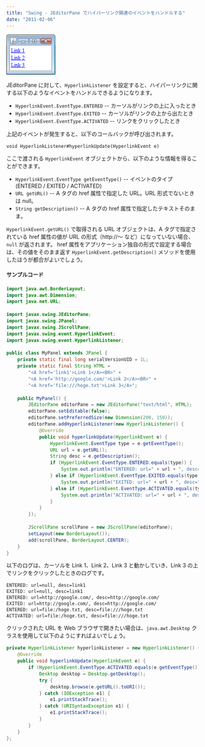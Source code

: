 ```yaml
---
title: "Swing - JEditorPane でハイパーリンク関連のイベントをハンドルする"
date: "2011-02-06"
---
```


![jeditorpane-hyperlink.png](./jeditorpane-hyperlink.png)

JEditorPane に対して、`HyperlinkListener` を設定すると、ハイパーリンクに関する以下のようなイベントをハンドルできるようになります。

- `HyperlinkEvent.EventType.ENTERED` -- カーソルがリンクの上に入ったとき
- `HyperlinkEvent.EventType.EXITED` -- カーソルがリンクの上から出たとき
- `HyperlinkEvent.EventType.ACTIVATED` -- リンクをクリックしたとき

上記のイベントが発生すると、以下のコールバックが呼び出されます。

~~~
void HyperlinkListener#hyperlinkUpdate(HyperlinkEvent e)
~~~

ここで渡される `HyperlinkEvent` オブジェクトから、以下のような情報を得ることができます。

- `HyperlinkEvent.EventType getEventType()` -- イベントのタイプ (ENTERED / EXITED / ACTIVATED)
- `URL getURL()` -- A タグの href 属性で指定した URL。URL 形式でないときは null。
- `String getDescription()` -- A タグの href 属性で指定したテキストそのまま。

`HyperlinkEvent.getURL()` で取得される URL オブジェクトは、A タグで指定されている href 属性の値が URL の形式（http://～ など）になっていない場合、`null` が返されます。
href 属性をアプリケーション独自の形式で設定する場合は、その値をそのまま返す `HyperlinkEvent.getDescription()` メソッドを使用したほうが都合がよいでしょう。

#### サンプルコード

~~~ java
import java.awt.BorderLayout;
import java.awt.Dimension;
import java.net.URL;

import javax.swing.JEditorPane;
import javax.swing.JPanel;
import javax.swing.JScrollPane;
import javax.swing.event.HyperlinkEvent;
import javax.swing.event.HyperlinkListener;

public class MyPanel extends JPanel {
    private static final long serialVersionUID = 1L;
    private static final String HTML =
        "<A href='link1'>Link 1</A><BR>" +
        "<A href='http://google.com/'>Link 2</A><BR>" +
        "<A href='file:///hoge.txt'>Link 3</A>";

    public MyPanel() {
        JEditorPane editorPane = new JEditorPane("text/html", HTML);
        editorPane.setEditable(false);
        editorPane.setPreferredSize(new Dimension(200, 150));
        editorPane.addHyperlinkListener(new HyperlinkListener() {
            @Override
            public void hyperlinkUpdate(HyperlinkEvent e) {
                HyperlinkEvent.EventType type = e.getEventType();
                URL url = e.getURL();
                String desc = e.getDescription();
                if (HyperlinkEvent.EventType.ENTERED.equals(type)) {
                    System.out.println("ENTERED: url=" + url + ", desc=" + desc);
                } else if (HyperlinkEvent.EventType.EXITED.equals(type)) {
                    System.out.println("EXITED: url=" + url + ", desc=" + desc);
                } else if (HyperlinkEvent.EventType.ACTIVATED.equals(type)) {
                    System.out.println("ACTIVATED: url=" + url + ", desc=" + desc);
                }
            }
        });

        JScrollPane scrollPane = new JScrollPane(editorPane);
        setLayout(new BorderLayout());
        add(scrollPane, BorderLayout.CENTER);
    }
}
~~~

以下のログは、カーソルを Link 1、Link 2、Link 3 と動かしていき、Link 3 の上でリンクをクリックしたときのログです。

~~~
ENTERED: url=null, desc=link1
EXITED: url=null, desc=link1
ENTERED: url=http://google.com/, desc=http://google.com/
EXITED: url=http://google.com/, desc=http://google.com/
ENTERED: url=file:/hoge.txt, desc=file:///hoge.txt
ACTIVATED: url=file:/hoge.txt, desc=file:///hoge.txt
~~~

クリックされた URL を Web ブラウザで開きたい場合は、`java.awt.Desktop` クラスを使用して以下のようにすればよいでしょう。

~~~ java
private HyperlinkListener hyperlinkListener = new HyperlinkListener() {
    @Override
    public void hyperlinkUpdate(HyperlinkEvent e) {
        if (HyperlinkEvent.EventType.ACTIVATED.equals(e.getEventType())) {
            Desktop desktop = Desktop.getDesktop();
            try {
                desktop.browse(e.getURL().toURI());
            } catch (IOException e1) {
                e1.printStackTrace();
            } catch (URISyntaxException e1) {
                e1.printStackTrace();
            }
        }
    }
};
~~~

